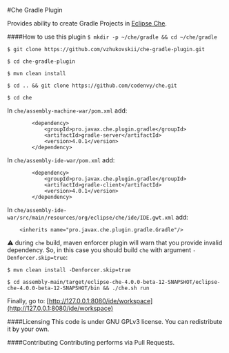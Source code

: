 #Che Gradle Plugin

Provides ability to create Gradle Projects in [Eclipse Che](http://github.com/codenvy/che).

####How to use this plugin
```$ mkdir -p ~/che/gradle && cd ~/che/gradle```

```$ git clone https://github.com/vzhukovskii/che-gradle-plugin.git```

```$ cd che-gradle-plugin```

```$ mvn clean install```

```$ cd .. && git clone https://github.com/codenvy/che.git```

```$ cd che```

In `che/assembly-machine-war/pom.xml` add:

```
        <dependency>
            <groupId>pro.javax.che.plugin.gradle</groupId>
            <artifactId>gradle-server</artifactId>
            <version>4.0.1</version>
        </dependency>
```

In `che/assembly-ide-war/pom.xml` add:

```
        <dependency>
            <groupId>pro.javax.che.plugin.gradle</groupId>
            <artifactId>gradle-client</artifactId>
            <version>4.0.1</version>
        </dependency>
```

In `che/assembly-ide-war/src/main/resources/org/eclipse/che/ide/IDE.gwt.xml` add:

```
    <inherits name="pro.javax.che.plugin.gradle.Gradle"/>
```

:warning: during `che` build, maven enforcer plugin will warn that you provide invalid dependency. So, in this case you should build `che` with argument `-Denforcer.skip=true`:

```$ mvn clean install -Denforcer.skip=true```

```$ cd assembly-main/target/eclipse-che-4.0.0-beta-12-SNAPSHOT/eclipse-che-4.0.0-beta-12-SNAPSHOT/bin && ./che.sh run```

Finally, go to: [http://127.0.0.1:8080/ide/workspace](http://127.0.0.1:8080/ide/workspace)

####Licensing
This code is under GNU GPLv3 license. You can redistribute it by your own.

####Contributing
Contributing performs via Pull Requests.